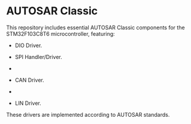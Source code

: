 # AUTOSAR Classic

This repository includes essential AUTOSAR Classic components for the STM32F103C8T6 microcontroller, featuring:

  - DIO Driver.
  
  - SPI Handler/Driver.
  - 
  - CAN Driver.
  - 
  - LIN Driver.

These drivers are implemented according to AUTOSAR standards.
